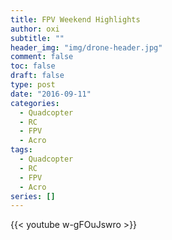 ```yaml
---
title: FPV Weekend Highlights
author: oxi
subtitle: ""
header_img: "img/drone-header.jpg"
comment: false
toc: false
draft: false
type: post
date: "2016-09-11"
categories:
  - Quadcopter
  - RC
  - FPV
  - Acro
tags:
  - Quadcopter
  - RC
  - FPV
  - Acro
series: []
---
```

{{< youtube w-gFOuJswro >}}
